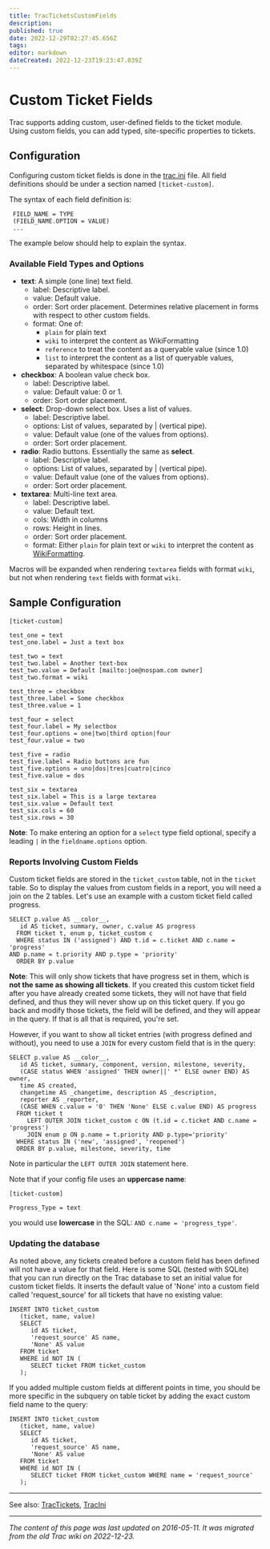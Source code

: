```yaml
---
title: TracTicketsCustomFields
description: 
published: true
date: 2022-12-29T02:27:45.656Z
tags: 
editor: markdown
dateCreated: 2022-12-23T19:23:47.039Z
---
```


# Custom Ticket Fields 
Trac supports adding custom, user-defined fields to the ticket module. Using custom fields, you can add typed, site-specific properties to tickets.

## Configuration
Configuring custom ticket fields is done in the [trac.ini](/group/rtgwg/TracIni) file. All field definitions should be under a section named `[ticket-custom]`.

The syntax of each field definition is:
```
 FIELD_NAME = TYPE
 (FIELD_NAME.OPTION = VALUE)
 ...
 ```
The example below should help to explain the syntax.

### Available Field Types and Options
- **text**: A simple (one line) text field.
	- label: Descriptive label.
	- value: Default value.
	- order: Sort order placement. Determines relative placement in forms with respect to other custom fields.
	- format: One of:
		- `plain` for plain text
		- `wiki` to interpret the content as WikiFormatting
		- `reference` to treat the content as a queryable value (since 1.0)
		- `list` to interpret the content as a list of queryable values, separated by whitespace (since 1.0)
- **checkbox**: A boolean value check box.
	- label: Descriptive label.
	- value: Default value: 0 or 1.
	- order: Sort order placement.
- **select**: Drop-down select box. Uses a list of values.
	- label: Descriptive label.
	- options: List of values, separated by | (vertical pipe).
	- value: Default value (one of the values from options).
	- order: Sort order placement.
- **radio**: Radio buttons. Essentially the same as **select**.
	- label: Descriptive label.
	- options: List of values, separated by | (vertical pipe).
	- value: Default value (one of the values from options).
	- order: Sort order placement.
- **textarea**: Multi-line text area.
	- label: Descriptive label.
	- value: Default text.
	- cols: Width in columns
	- rows: Height in lines.
	- order: Sort order placement.
	- format: Either `plain` for plain text or `wiki` to interpret the content as [WikiFormatting](/group/rtgwg/WikiFormatting).

Macros will be expanded when rendering `textarea` fields with format `wiki`, but not when rendering `text` fields with format `wiki`.

## Sample Configuration
```
[ticket-custom]

test_one = text
test_one.label = Just a text box

test_two = text
test_two.label = Another text-box
test_two.value = Default [mailto:joe@nospam.com owner]
test_two.format = wiki

test_three = checkbox
test_three.label = Some checkbox
test_three.value = 1

test_four = select
test_four.label = My selectbox
test_four.options = one|two|third option|four
test_four.value = two

test_five = radio
test_five.label = Radio buttons are fun
test_five.options = uno|dos|tres|cuatro|cinco
test_five.value = dos

test_six = textarea
test_six.label = This is a large textarea
test_six.value = Default text
test_six.cols = 60
test_six.rows = 30
```
**Note**: To make entering an option for a `select` type field optional, specify a leading `|` in the `fieldname.options` option.

### Reports Involving Custom Fields
Custom ticket fields are stored in the `ticket_custom` table, not in the `ticket `table. So to display the values from custom fields in a report, you will need a join on the 2 tables. Let's use an example with a custom ticket field called progress.
```
SELECT p.value AS __color__,
   id AS ticket, summary, owner, c.value AS progress
  FROM ticket t, enum p, ticket_custom c
  WHERE status IN ('assigned') AND t.id = c.ticket AND c.name = 'progress'
AND p.name = t.priority AND p.type = 'priority'
  ORDER BY p.value
```
**Note**: This will only show tickets that have progress set in them, which is **not the same as showing all tickets**. If you created this custom ticket field after you have already created some tickets, they will not have that field defined, and thus they will never show up on this ticket query. If you go back and modify those tickets, the field will be defined, and they will appear in the query. If that is all that is required, you're set.

However, if you want to show all ticket entries (with progress defined and without), you need to use a `JOIN` for every custom field that is in the query:
```
SELECT p.value AS __color__,
   id AS ticket, summary, component, version, milestone, severity,
   (CASE status WHEN 'assigned' THEN owner||' *' ELSE owner END) AS owner,
   time AS created,
   changetime AS _changetime, description AS _description,
   reporter AS _reporter,
   (CASE WHEN c.value = '0' THEN 'None' ELSE c.value END) AS progress
  FROM ticket t
     LEFT OUTER JOIN ticket_custom c ON (t.id = c.ticket AND c.name = 'progress')
     JOIN enum p ON p.name = t.priority AND p.type='priority'
  WHERE status IN ('new', 'assigned', 'reopened')
  ORDER BY p.value, milestone, severity, time
```
Note in particular the `LEFT OUTER JOIN` statement here.

Note that if your config file uses an **uppercase name**:
```
[ticket-custom]

Progress_Type = text
```
you would use **lowercase** in the SQL: `AND c.name = 'progress_type'`.

### Updating the database
As noted above, any tickets created before a custom field has been defined will not have a value for that field. Here is some SQL (tested with SQLite) that you can run directly on the Trac database to set an initial value for custom ticket fields. It inserts the default value of 'None' into a custom field called 'request_source' for all tickets that have no existing value:
```
INSERT INTO ticket_custom
   (ticket, name, value)
   SELECT 
      id AS ticket,
      'request_source' AS name,
      'None' AS value
   FROM ticket 
   WHERE id NOT IN (
      SELECT ticket FROM ticket_custom
   );
```
If you added multiple custom fields at different points in time, you should be more specific in the subquery on table ticket by adding the exact custom field name to the query:
```
INSERT INTO ticket_custom
   (ticket, name, value)
   SELECT 
      id AS ticket,
      'request_source' AS name,
      'None' AS value
   FROM ticket 
   WHERE id NOT IN (
      SELECT ticket FROM ticket_custom WHERE name = 'request_source'
   );
```

---
See also: [TracTickets](/group/rtgwg/TracTickets), [TracIni](/group/rtgwg/TracIni)
&nbsp;
&nbsp;
&nbsp;

---

*The content of this page was last updated on 2016-05-11. It was migrated from the old Trac wiki on 2022-12-23.*